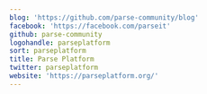 ```yaml
---
blog: 'https://github.com/parse-community/blog'
facebook: 'https://facebook.com/parseit'
github: parse-community
logohandle: parseplatform
sort: parseplatform
title: Parse Platform
twitter: parseplatform
website: 'https://parseplatform.org/'
---
```


